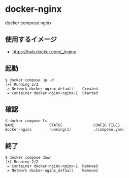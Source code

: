# docker-nginx

docker compose  nginx

## 使用するイメージ

- https://hub.docker.com/_/nginx

## 起動

```console
$ docker compose up -d
[+] Running 2/2
 ✔ Network docker-nginx_default    Created
 ✔ Container docker-nginx-nginx-1  Started
```

## 確認

```console
$ docker compose ls
NAME                STATUS              CONFIG FILES
docker-nginx        running(1)          ./compose.yaml
```

## 終了

```console
$ docker compose down
[+] Running 2/2
 ✔ Container docker-nginx-nginx-1  Removed
 ✔ Network docker-nginx_default    Removed
```